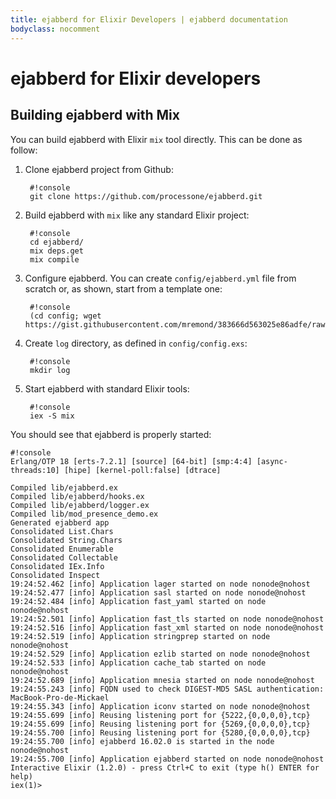 ```yaml
---
title: ejabberd for Elixir Developers | ejabberd documentation
bodyclass: nocomment
---
```


# ejabberd for Elixir developers

## Building ejabberd with Mix

You can build ejabberd with Elixir `mix` tool directly. This can be
done as follow:

1. Clone ejabberd project from Github:

        #!console
        git clone https://github.com/processone/ejabberd.git

2. Build ejabberd with `mix` like any standard Elixir project:

        #!console
        cd ejabberd/
        mix deps.get
        mix compile

3. Configure ejabberd. You can create `config/ejabberd.yml` file from scratch or, as shown, start from a template one:

        #!console
        (cd config; wget https://gist.githubusercontent.com/mremond/383666d563025e86adfe/raw/723dfa50c955c112777f3361b4f2067b76a55d7b/ejabberd.yml)

4. Create `log` directory, as defined in `config/config.exs`:

        #!console
        mkdir log

5. Start ejabberd with standard Elixir tools:

        #!console
        iex -S mix

You should see that ejabberd is properly started:

    #!console
    Erlang/OTP 18 [erts-7.2.1] [source] [64-bit] [smp:4:4] [async-threads:10] [hipe] [kernel-poll:false] [dtrace]

    Compiled lib/ejabberd.ex
    Compiled lib/ejabberd/hooks.ex
    Compiled lib/ejabberd/logger.ex
    Compiled lib/mod_presence_demo.ex
    Generated ejabberd app
    Consolidated List.Chars
    Consolidated String.Chars
    Consolidated Enumerable
    Consolidated Collectable
    Consolidated IEx.Info
    Consolidated Inspect
    19:24:52.462 [info] Application lager started on node nonode@nohost
    19:24:52.477 [info] Application sasl started on node nonode@nohost
    19:24:52.484 [info] Application fast_yaml started on node nonode@nohost
    19:24:52.501 [info] Application fast_tls started on node nonode@nohost
    19:24:52.516 [info] Application fast_xml started on node nonode@nohost
    19:24:52.519 [info] Application stringprep started on node nonode@nohost
    19:24:52.529 [info] Application ezlib started on node nonode@nohost
    19:24:52.533 [info] Application cache_tab started on node nonode@nohost
    19:24:52.689 [info] Application mnesia started on node nonode@nohost
    19:24:55.243 [info] FQDN used to check DIGEST-MD5 SASL authentication: MacBook-Pro-de-Mickael
    19:24:55.343 [info] Application iconv started on node nonode@nohost
    19:24:55.699 [info] Reusing listening port for {5222,{0,0,0,0},tcp}
    19:24:55.699 [info] Reusing listening port for {5269,{0,0,0,0},tcp}
    19:24:55.700 [info] Reusing listening port for {5280,{0,0,0,0},tcp}
    19:24:55.700 [info] ejabberd 16.02.0 is started in the node nonode@nohost
    19:24:55.700 [info] Application ejabberd started on node nonode@nohost
    Interactive Elixir (1.2.0) - press Ctrl+C to exit (type h() ENTER for help)
    iex(1)> 
